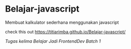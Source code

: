 # Belajar-javascript
Membuat kalkulator sederhana menggunakan javascript 

check this out
https://titiarimba.github.io/Belajar-javascript/

<i>Tugas kelima Belajar Jadi FrontendDev Batch 1</i>
